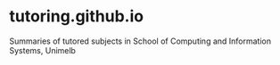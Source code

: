 # tutoring.github.io
Summaries of tutored subjects in School of Computing and Information Systems, Unimelb
